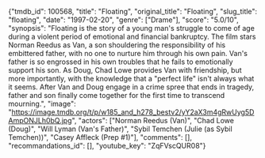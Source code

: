 {"tmdb_id": 100568, "title": "Floating", "original_title": "Floating", "slug_title": "floating", "date": "1997-02-20", "genre": ["Drame"], "score": "5.0/10", "synopsis": "Floating is the story of a young man's struggle to come of age during a violent period of emotional and financial bankruptcy. The film stars Norman Reedus as Van, a son shouldering the responsibility of his embittered father, with no one to nurture him through his own pain. Van's father is so engrossed in his own troubles that he fails to emotionally support his son. As Doug, Chad Lowe provides Van with friendship, but more importantly, with the knowledge that a \"perfect life\" isn't always what it seems. After Van and Doug engage in a crime spree that ends in tragedy, father and son finally come together for the first time to transcend mourning.", "image": "https://image.tmdb.org/t/p/w185_and_h278_bestv2/yY2aX3m4gRwUyg5DAmpONJLh0bQ.jpg", "actors": ["Norman Reedus (Van)", "Chad Lowe (Doug)", "Will Lyman (Van's Father)", "Sybil Temchen (Julie (as Sybil Temchen))", "Casey Affleck (Prep #1)"], "comments": [], "recommandations_id": [], "youtube_key": "ZqFVscQUR08"}